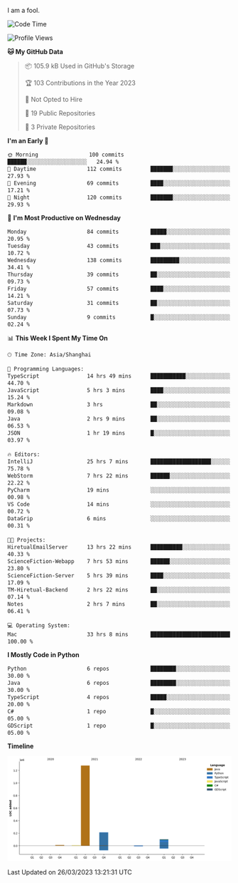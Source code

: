 I am a fool.

<!--START_SECTION:waka-->
![Code Time](http://img.shields.io/badge/Code%20Time-222%20hrs%2030%20mins-blue)

![Profile Views](http://img.shields.io/badge/Profile%20Views-1-blue)

**🐱 My GitHub Data** 

> 📦 105.9 kB Used in GitHub's Storage 
 > 
> 🏆 103 Contributions in the Year 2023
 > 
> 🚫 Not Opted to Hire
 > 
> 📜 19 Public Repositories 
 > 
> 🔑 3 Private Repositories 
 > 
**I'm an Early 🐤** 

```text
🌞 Morning                100 commits         ██████░░░░░░░░░░░░░░░░░░░   24.94 % 
🌆 Daytime                112 commits         ███████░░░░░░░░░░░░░░░░░░   27.93 % 
🌃 Evening                69 commits          ████░░░░░░░░░░░░░░░░░░░░░   17.21 % 
🌙 Night                  120 commits         ███████░░░░░░░░░░░░░░░░░░   29.93 % 
```
📅 **I'm Most Productive on Wednesday** 

```text
Monday                   84 commits          █████░░░░░░░░░░░░░░░░░░░░   20.95 % 
Tuesday                  43 commits          ███░░░░░░░░░░░░░░░░░░░░░░   10.72 % 
Wednesday                138 commits         █████████░░░░░░░░░░░░░░░░   34.41 % 
Thursday                 39 commits          ██░░░░░░░░░░░░░░░░░░░░░░░   09.73 % 
Friday                   57 commits          ████░░░░░░░░░░░░░░░░░░░░░   14.21 % 
Saturday                 31 commits          ██░░░░░░░░░░░░░░░░░░░░░░░   07.73 % 
Sunday                   9 commits           █░░░░░░░░░░░░░░░░░░░░░░░░   02.24 % 
```


📊 **This Week I Spent My Time On** 

```text
🕑︎ Time Zone: Asia/Shanghai

💬 Programming Languages: 
TypeScript               14 hrs 49 mins      ███████████░░░░░░░░░░░░░░   44.70 % 
JavaScript               5 hrs 3 mins        ████░░░░░░░░░░░░░░░░░░░░░   15.24 % 
Markdown                 3 hrs               ██░░░░░░░░░░░░░░░░░░░░░░░   09.08 % 
Java                     2 hrs 9 mins        ██░░░░░░░░░░░░░░░░░░░░░░░   06.53 % 
JSON                     1 hr 19 mins        █░░░░░░░░░░░░░░░░░░░░░░░░   03.97 % 

🔥 Editors: 
IntelliJ                 25 hrs 7 mins       ███████████████████░░░░░░   75.78 % 
WebStorm                 7 hrs 22 mins       ██████░░░░░░░░░░░░░░░░░░░   22.22 % 
PyCharm                  19 mins             ░░░░░░░░░░░░░░░░░░░░░░░░░   00.98 % 
VS Code                  14 mins             ░░░░░░░░░░░░░░░░░░░░░░░░░   00.72 % 
DataGrip                 6 mins              ░░░░░░░░░░░░░░░░░░░░░░░░░   00.31 % 

🐱‍💻 Projects: 
HiretualEmailServer      13 hrs 22 mins      ██████████░░░░░░░░░░░░░░░   40.33 % 
ScienceFiction-Webapp    7 hrs 53 mins       ██████░░░░░░░░░░░░░░░░░░░   23.80 % 
ScienceFiction-Server    5 hrs 39 mins       ████░░░░░░░░░░░░░░░░░░░░░   17.09 % 
TM-Hiretual-Backend      2 hrs 22 mins       ██░░░░░░░░░░░░░░░░░░░░░░░   07.14 % 
Notes                    2 hrs 7 mins        ██░░░░░░░░░░░░░░░░░░░░░░░   06.41 % 

💻 Operating System: 
Mac                      33 hrs 8 mins       █████████████████████████   100.00 % 
```

**I Mostly Code in Python** 

```text
Python                   6 repos             ████████░░░░░░░░░░░░░░░░░   30.00 % 
Java                     6 repos             ████████░░░░░░░░░░░░░░░░░   30.00 % 
TypeScript               4 repos             █████░░░░░░░░░░░░░░░░░░░░   20.00 % 
C#                       1 repo              █░░░░░░░░░░░░░░░░░░░░░░░░   05.00 % 
GDScript                 1 repo              █░░░░░░░░░░░░░░░░░░░░░░░░   05.00 % 
```



**Timeline**

![Lines of Code chart](https://raw.githubusercontent.com/VeejaLiu/VeejaLiu/master/assets/bar_graph.png)


 Last Updated on 26/03/2023 13:21:31 UTC
<!--END_SECTION:waka-->
